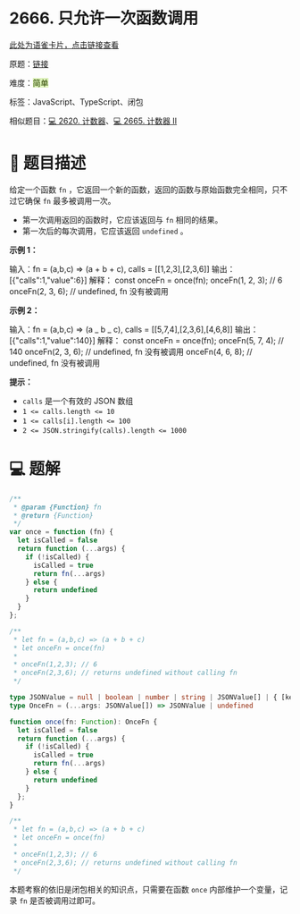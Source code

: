# 2666. 只允许一次函数调用

[此处为语雀卡片，点击链接查看](https://www.yuque.com/docs/173911394#k2paH)

原题：[链接](https://leetcode.cn/problems/allow-one-function-call/description/)

难度：<font style="background:#DBF1B7;color:#2A4200">简单</font>

标签：JavaScript、TypeScript、闭包

相似题目：[💻 2620. 计数器](https://www.yuque.com/huyouda/leetcode/2620)、[💻 2665. 计数器 II](https://www.yuque.com/huyouda/leetcode/2665)

# 📝 题目描述


给定一个函数 `fn` ，它返回一个新的函数，返回的函数与原始函数完全相同，只不过它确保 `fn` 最多被调用一次。



+ 第一次调用返回的函数时，它应该返回与 `fn` 相同的结果。
+ 第一次后的每次调用，它应该返回 `undefined` 。



**示例 1：**

输入：fn = (a,b,c) => (a + b + c), calls = [[1,2,3],[2,3,6]]
输出：[{"calls":1,"value":6}]
解释：
const onceFn = once(fn);
onceFn(1, 2, 3); // 6
onceFn(2, 3, 6); // undefined, fn 没有被调用

**示例 2：**

输入：fn = (a,b,c) => (a _ b _ c), calls = [[5,7,4],[2,3,6],[4,6,8]]
输出：[{"calls":1,"value":140}]
解释：
const onceFn = once(fn);
onceFn(5, 7, 4); // 140
onceFn(2, 3, 6); // undefined, fn 没有被调用
onceFn(4, 6, 8); // undefined, fn 没有被调用



**提示：**

+ `calls` 是一个有效的 JSON 数组
+ `1 <= calls.length <= 10`
+ `1 <= calls[i].length <= 100`
+ `2 <= JSON.stringify(calls).length <= 1000`



# 💻 题解
```javascript
/**
 * @param {Function} fn
 * @return {Function}
 */
var once = function (fn) {
  let isCalled = false
  return function (...args) {
    if (!isCalled) {
      isCalled = true
      return fn(...args)
    } else {
      return undefined
    }
  }
};

/**
 * let fn = (a,b,c) => (a + b + c)
 * let onceFn = once(fn)
 *
 * onceFn(1,2,3); // 6
 * onceFn(2,3,6); // returns undefined without calling fn
 */
```

```typescript
type JSONValue = null | boolean | number | string | JSONValue[] | { [key: string]: JSONValue };
type OnceFn = (...args: JSONValue[]) => JSONValue | undefined

function once(fn: Function): OnceFn {
  let isCalled = false
  return function (...args) {
    if (!isCalled) {
      isCalled = true
      return fn(...args)
    } else {
      return undefined
    }
  };
}

/**
 * let fn = (a,b,c) => (a + b + c)
 * let onceFn = once(fn)
 *
 * onceFn(1,2,3); // 6
 * onceFn(2,3,6); // returns undefined without calling fn
 */
```

本题考察的依旧是闭包相关的知识点，只需要在函数 `once` 内部维护一个变量，记录 `fn` 是否被调用过即可。

